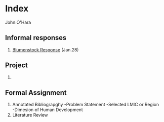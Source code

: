 # Index 

John O'Hara

## Informal responses 

1. [Blumenstock Response](https://github.com/jpohara12/workshop/blob/master/blumenstock.md) (Jan.28)

## Project

1.

## Formal Assignment

1. Annotated Bibliograpghy 
  -Problem Statement 
  -Selected LMIC or Region
  -Dimesion of Human Development 
2. Literature Review 
